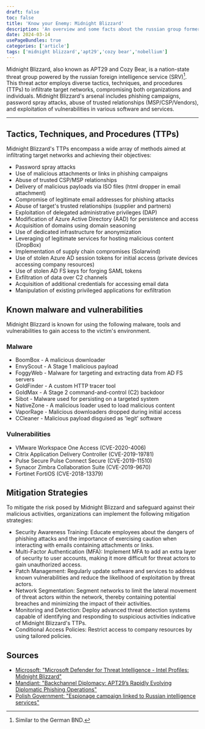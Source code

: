 ```yaml
---
draft: false
toc: false
title: 'Know your Enemy: Midnight Blizzard'
description: 'An overview and some facts about the russian group formerly known as NOBELLIUM.'
date: 2024-03-14
usePageBundles: true
categories: ['article'] 
tags: ['midnight blizzard','apt29','cozy bear','nobellium'] 
---
```

 
 
Midnight Blizzard, also known as APT29 and Cozy Bear, is a nation-state threat group powered by the russian foreign intelligence service (SRV)[^fn1]. This threat actor employs diverse tactics, techniques, and procedures (TTPs) to infiltrate target networks, compromising both organizations and individuals. Midnight Blizzard's arsenal includes phishing campaigns, password spray attacks, abuse of trusted relationships (MSP/CSP/Vendors), and exploitation of vulnerabilities in various software and services. 
 
[^fn1]: Similar to the German BND. 

<!--more-->
***

## Tactics, Techniques, and Procedures (TTPs)

Midnight Blizzard's TTPs encompass a wide array of methods aimed at infiltrating target networks and achieving their objectives:

- Password spray attacks
- Use of malicious attachments or links in phishing campaigns
- Abuse of trusted CSP/MSP relationships
- Delivery of malicious payloads via ISO files (html dropper in email attachment)
- Compromise of legitimate email addresses for phishing attacks
- Abuse of target's trusted relationships (supplier and partners)
- Exploitation of delegated administrative privileges (DAP)
- Modification of Azure Active Directory (AAD) for persistence and access
- Acquisition of domains using domain seasoning
- Use of dedicated infrastructure for anonymization
- Leveraging of legitimate services for hosting malicious content (DropBox)
- Implementation of supply chain compromises (Solarwind)
- Use of stolen Azure AD session tokens for initial access (private devices accessing company resources)
- Use of stolen AD FS keys for forging SAML tokens
- Exfiltration of data over C2 channels
- Acquisition of additional credentials for accessing email data
- Manipulation of existing privileged applications for exfiltration

## Known malware and vulnerabilities 

Midnight Blizzard is known for using the following malware, tools and vulnerabilities to gain access to the victim's environment. 

### Malware
- BoomBox - A malicious downloader
- EnvyScout - A Stage 1 malicious payload
- FoggyWeb - Malware for targeting and extracting data from AD FS servers
- GoldFinder - A custom HTTP tracer tool
- GoldMax - A Stage 2 command-and-control (C2) backdoor
- Sibot - Malware used for persisting on a targeted system
- NativeZone - A malicious loader used to load malicious content
- VaporRage - Malicious downloaders dropped during initial access
- CCleaner - Malicious payload disguised as 'legit' software 


### Vulnerabilities
- VMware Workspace One Access (CVE-2020-4006)
- Citrix Application Delivery Controller (CVE-2019-19781)
- Pulse Secure Pulse Connect Secure (CVE-2019-11510)
- Synacor Zimbra Collaboration Suite (CVE-2019-9670)
- Fortinet FortiOS (CVE-2018-13379)

## Mitigation Strategies

To mitigate the risk posed by Midnight Blizzard and safeguard against their malicious activities, organizations can implement the following mitigation strategies:

- Security Awareness Training: Educate employees about the dangers of phishing attacks and the importance of exercising caution when interacting with emails containing attachments or links.
- Multi-Factor Authentication (MFA): Implement MFA to add an extra layer of security to user accounts, making it more difficult for threat actors to gain unauthorized access.
- Patch Management: Regularly update software and services to address known vulnerabilities and reduce the likelihood of exploitation by threat actors.
- Network Segmentation: Segment networks to limit the lateral movement of threat actors within the network, thereby containing potential breaches and minimizing the impact of their activities.
- Monitoring and Detection: Deploy advanced threat detection systems capable of identifying and responding to suspicious activities indicative of Midnight Blizzard's TTPs.
- Conditional Access Policies: Restrict access to company resources by using tailored policies. 


## Sources
- [Microsoft: "Microsoft Defender for Threat Intelligence - Intel Profiles: Midnight Blizzard"](https://ti.defender.microsoft.com/intel-profiles/d825313b053efea45228ff1f4cb17c8b5433dcd2f86353e28be2d484ce874616/tradeCraft)
- [Mandiant: "Backchannel Diplomacy: APT29’s Rapidly Evolving Diplomatic Phishing Operations"](https://www.mandiant.com/resources/blog/apt29-evolving-diplomatic-phishing)
- [Polish Government: "Espionage campaign linked to Russian intelligence services"](https://www.gov.pl/web/baza-wiedzy/espionage-campaign-linked-to-russian-intelligence-services)



  
